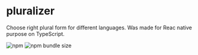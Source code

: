 # pluralizer

Choose right plural form for different languages. Was made for Reac native purpose on TypeScript.

![npm](https://img.shields.io/npm/v/pluralizer)
![npm bundle size](https://img.shields.io/bundlephobia/min/pluralizer)
